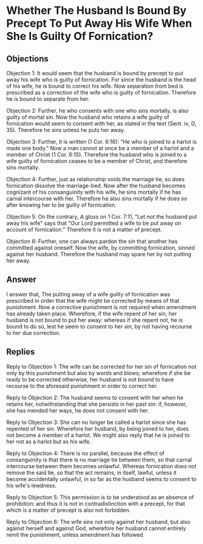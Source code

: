 # Whether The Husband Is Bound By Precept To Put Away His Wife When She Is Guilty Of Fornication?

## Objections

Objection 1: It would seem that the husband is bound by precept to put away his wife who is guilty of fornication. For since the husband is the head of his wife, he is bound to correct his wife. Now separation from bed is prescribed as a correction of the wife who is guilty of fornication. Therefore he is bound to separate from her.

Objection 2: Further, he who consents with one who sins mortally, is also guilty of mortal sin. Now the husband who retains a wife guilty of fornication would seem to consent with her, as stated in the text (Sent. iv, D, 35). Therefore he sins unless he puts her away.

Objection 3: Further, it is written (1 Cor. 6:16): "He who is joined to a harlot is made one body." Now a man cannot at once be a member of a harlot and a member of Christ (1 Cor. 6:15). Therefore the husband who is joined to a wife guilty of fornication ceases to be a member of Christ, and therefore sins mortally.

Objection 4: Further, just as relationship voids the marriage tie, so does fornication dissolve the marriage-bed. Now after the husband becomes cognizant of his consanguinity with his wife, he sins mortally if he has carnal intercourse with her. Therefore he also sins mortally if he does so after knowing her to be guilty of fornication.

Objection 5: On the contrary, A gloss on 1 Cor. 7:11, "Let not the husband put away his wife" says that "Our Lord permitted a wife to be put away on account of fornication." Therefore it is not a matter of precept.

Objection 6: Further, one can always pardon the sin that another has committed against oneself. Now the wife, by committing fornication, sinned against her husband. Therefore the husband may spare her by not putting her away.

## Answer



I answer that, The putting away of a wife guilty of fornication was prescribed in order that the wife might be corrected by means of that punishment. Now a corrective punishment is not required when amendment has already taken place. Wherefore, if the wife repent of her sin, her husband is not bound to put her away: whereas if she repent not, he is bound to do so, lest he seem to consent to her sin, by not having recourse to her due correction.

## Replies

Reply to Objection 1: The wife can be corrected for her sin of fornication not only by this punishment but also by words and blows; wherefore if she be ready to be corrected otherwise, her husband is not bound to have recourse to the aforesaid punishment in order to correct her.

Reply to Objection 2: The husband seems to consent with her when he retains her, notwithstanding that she persists in her past sin: if, however, she has mended her ways, he does not consent with her.

Reply to Objection 3: She can no longer be called a harlot since she has repented of her sin. Wherefore her husband, by being joined to her, does not become a member of a harlot. We might also reply that he is joined to her not as a harlot but as his wife.

Reply to Objection 4: There is no parallel, because the effect of consanguinity is that there is no marriage tie between them, so that carnal intercourse between them becomes unlawful. Whereas fornication does not remove the said tie, so that the act remains, in itself, lawful, unless it become accidentally unlawful, in so far as the husband seems to consent to his wife's lewdness.

Reply to Objection 5: This permission is to be understood as an absence of prohibition: and thus it is not in contradistinction with a precept, for that which is a matter of precept is also not forbidden.

Reply to Objection 6: The wife sins not only against her husband, but also against herself and against God, wherefore her husband cannot entirely remit the punishment, unless amendment has followed.